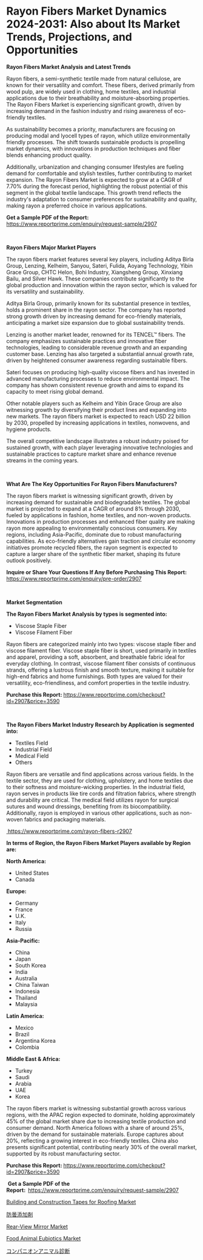 <p><h1>Rayon Fibers Market Dynamics 2024-2031: Also about Its Market Trends, Projections, and Opportunities</h1></p><p><strong>Rayon Fibers Market Analysis and Latest Trends</strong></p>
<p><p>Rayon fibers, a semi-synthetic textile made from natural cellulose, are known for their versatility and comfort. These fibers, derived primarily from wood pulp, are widely used in clothing, home textiles, and industrial applications due to their breathability and moisture-absorbing properties. The Rayon Fibers Market is experiencing significant growth, driven by increasing demand in the fashion industry and rising awareness of eco-friendly textiles.</p><p>As sustainability becomes a priority, manufacturers are focusing on producing modal and lyocell types of rayon, which utilize environmentally friendly processes. The shift towards sustainable products is propelling market dynamics, with innovations in production techniques and fiber blends enhancing product quality.</p><p>Additionally, urbanization and changing consumer lifestyles are fueling demand for comfortable and stylish textiles, further contributing to market expansion. The Rayon Fibers Market is expected to grow at a CAGR of 7.70% during the forecast period, highlighting the robust potential of this segment in the global textile landscape. This growth trend reflects the industry's adaptation to consumer preferences for sustainability and quality, making rayon a preferred choice in various applications.</p></p>
<p><strong>Get a Sample PDF of the Report:&nbsp;</strong> <a href="https://www.reportprime.com/enquiry/request-sample/2907">https://www.reportprime.com/enquiry/request-sample/2907</a></p>
<p>&nbsp;</p>
<p><strong>Rayon Fibers Major Market Players</strong></p>
<p><p>The rayon fibers market features several key players, including Aditya Birla Group, Lenzing, Kelheim, Sanyou, Sateri, Fulida, Aoyang Technology, Yibin Grace Group, CHTC Helon, Bohi Industry, Xiangsheng Group, Xinxiang Bailu, and Silver Hawk. These companies contribute significantly to the global production and innovation within the rayon sector, which is valued for its versatility and sustainability.</p><p>Aditya Birla Group, primarily known for its substantial presence in textiles, holds a prominent share in the rayon sector. The company has reported strong growth driven by increasing demand for eco-friendly materials, anticipating a market size expansion due to global sustainability trends. </p><p>Lenzing is another market leader, renowned for its TENCEL™ fibers. The company emphasizes sustainable practices and innovative fiber technologies, leading to considerable revenue growth and an expanding customer base. Lenzing has also targeted a substantial annual growth rate, driven by heightened consumer awareness regarding sustainable fibers.</p><p>Sateri focuses on producing high-quality viscose fibers and has invested in advanced manufacturing processes to reduce environmental impact. The company has shown consistent revenue growth and aims to expand its capacity to meet rising global demand.</p><p>Other notable players such as Kelheim and Yibin Grace Group are also witnessing growth by diversifying their product lines and expanding into new markets. The rayon fibers market is expected to reach USD 22 billion by 2030, propelled by increasing applications in textiles, nonwovens, and hygiene products.</p><p>The overall competitive landscape illustrates a robust industry poised for sustained growth, with each player leveraging innovative technologies and sustainable practices to capture market share and enhance revenue streams in the coming years.</p></p>
<p>&nbsp;</p>
<p><strong>What Are The Key Opportunities For Rayon Fibers Manufacturers?</strong></p>
<p><p>The rayon fibers market is witnessing significant growth, driven by increasing demand for sustainable and biodegradable textiles. The global market is projected to expand at a CAGR of around 8% through 2030, fueled by applications in fashion, home textiles, and non-woven products. Innovations in production processes and enhanced fiber quality are making rayon more appealing to environmentally conscious consumers. Key regions, including Asia-Pacific, dominate due to robust manufacturing capabilities. As eco-friendly alternatives gain traction and circular economy initiatives promote recycled fibers, the rayon segment is expected to capture a larger share of the synthetic fiber market, shaping its future outlook positively.</p></p>
<p><strong>Inquire or Share Your Questions If Any Before Purchasing This Report:</strong> <a href="https://www.reportprime.com/enquiry/pre-order/2907">https://www.reportprime.com/enquiry/pre-order/2907</a></p>
<p>&nbsp;</p>
<p><strong>Market Segmentation</strong></p>
<p><strong>The Rayon Fibers Market Analysis by types is segmented into:</strong></p>
<p><ul><li>Viscose Staple Fiber</li><li>Viscose Filament Fiber</li></ul></p>
<p><p>Rayon fibers are categorized mainly into two types: viscose staple fiber and viscose filament fiber. Viscose staple fiber is short, used primarily in textiles and apparel, providing a soft, absorbent, and breathable fabric ideal for everyday clothing. In contrast, viscose filament fiber consists of continuous strands, offering a lustrous finish and smooth texture, making it suitable for high-end fabrics and home furnishings. Both types are valued for their versatility, eco-friendliness, and comfort properties in the textile industry.</p></p>
<p><strong>Purchase this Report:&nbsp;</strong><a href="https://www.reportprime.com/checkout?id=2907&price=3590">https://www.reportprime.com/checkout?id=2907&price=3590</a></p>
<p>&nbsp;</p>
<p><strong>The Rayon Fibers Market Industry Research by Application is segmented into:</strong></p>
<p><ul><li>Textiles Field</li><li>Industrial Field</li><li>Medical Field</li><li>Others</li></ul></p>
<p><p>Rayon fibers are versatile and find applications across various fields. In the textile sector, they are used for clothing, upholstery, and home textiles due to their softness and moisture-wicking properties. In the industrial field, rayon serves in products like tire cords and filtration fabrics, where strength and durability are critical. The medical field utilizes rayon for surgical sutures and wound dressings, benefiting from its biocompatibility. Additionally, rayon is employed in various other applications, such as non-woven fabrics and packaging materials.</p></p>
<p><a href="https://www.reportprime.com/rayon-fibers-r2907">&nbsp;https://www.reportprime.com/rayon-fibers-r2907</a></p>
<p><strong>In terms of Region, the Rayon Fibers Market Players available by Region are:</strong></p>
<p>
    <p> <strong> North America: </strong>
        <ul>
            <li>United States</li>
            <li>Canada</li>
        </ul>
        </p> 
    <p> <strong> Europe: </strong>
        <ul>
            <li>Germany</li>
            <li>France</li>
            <li>U.K.</li>
            <li>Italy</li>
            <li>Russia</li>
        </ul>
        </p> 
    <p> <strong> Asia-Pacific: </strong>
        <ul>
            <li>China</li>
            <li>Japan</li>
            <li>South Korea</li>
            <li>India</li>
            <li>Australia</li>
            <li>China Taiwan</li>
            <li>Indonesia</li>
            <li>Thailand</li>
            <li>Malaysia</li>
        </ul>
        </p> 
    <p> <strong> Latin America: </strong>
        <ul>
            <li>Mexico</li>
            <li>Brazil</li>
            <li>Argentina Korea</li>
            <li>Colombia</li>
        </ul>
        </p> 
    <p> <strong> Middle East & Africa: </strong>
        <ul>
            <li>Turkey</li>
            <li>Saudi</li>
            <li>Arabia</li>
            <li>UAE</li>
            <li>Korea</li>
        </ul>
    </p>
    </p>
<p><p>The rayon fibers market is witnessing substantial growth across various regions, with the APAC region expected to dominate, holding approximately 45% of the global market share due to increasing textile production and consumer demand. North America follows with a share of around 25%, driven by the demand for sustainable materials. Europe captures about 20%, reflecting a growing interest in eco-friendly textiles. China also presents significant potential, contributing nearly 30% of the overall market, supported by its robust manufacturing sector.</p></p>
<p><strong>Purchase this Report: </strong><a href="https://www.reportprime.com/checkout?id=2907&price=3590">https://www.reportprime.com/checkout?id=2907&price=3590</a></p>
<p>&nbsp;<strong>Get a Sample PDF of the Report:&nbsp;&nbsp;</strong><a href="https://www.reportprime.com/enquiry/request-sample/2907">https://www.reportprime.com/enquiry/request-sample/2907</a></p>
<p><strong></strong></p>
<p><p><a href="https://issuu.com/reportprime-2/docs/building-and-construction-tapes-for_292d0bfae1f193">Building and Construction Tapes for Roofing Market</a></p><p><a href="https://medium.com/@dm15982023/%E3%82%B0%E3%83%AD%E3%83%BC%E3%83%90%E3%83%AB%E3%82%A2%E3%83%B3%E3%83%81%E3%83%95%E3%82%A9%E3%83%83%E3%82%B0%E6%B7%BB%E5%8A%A0%E5%89%A4%E5%B8%82%E5%A0%B4%E3%81%AE%E7%8A%B6%E6%B3%81-%E4%BB%8A%E5%BE%8C%E3%81%AE%E3%83%88%E3%83%AC%E3%83%B3%E3%83%89%E3%81%A8%E5%B8%82%E5%A0%B4%E6%88%A6%E7%95%A5%E4%BA%88%E6%B8%AC-2024%E5%B9%B4-2031%E5%B9%B4-7b0d25c9631f">防曇添加剤</a></p><p><a href="https://www.linkedin.com/pulse/rear-view-mirror-market-evolution-global-trends-regional-dynamics-mrghf?trackingId=qgBUw6p6RuiySx9%2FNuCAvQ%3D%3D">Rear-View Mirror Market</a></p><p><a href="https://www.linkedin.com/pulse/food-animal-eubiotics-market-analysis-report-global-insights-vbbkf?trackingId=rInDl2i6R1mgzFg7u2PVyQ%3D%3D">Food Animal Eubiotics Market</a></p><p><a href="https://medium.com/@dm15982023/%E3%83%9A%E3%83%83%E3%83%88%E7%94%A8%E8%A8%BA%E6%96%AD%E5%B8%82%E5%A0%B4-2024%E5%B9%B4%E3%81%8B%E3%82%892031%E5%B9%B4%E3%81%AE%E4%B8%96%E7%95%8C%E5%B8%82%E5%A0%B4%E5%8B%95%E5%90%91%E3%81%A8%E8%B2%A9%E5%A3%B2%E3%83%88%E3%83%AC%E3%83%B3%E3%83%89-aebcd16fdbff">コンパニオンアニマル診断</a></p></p>